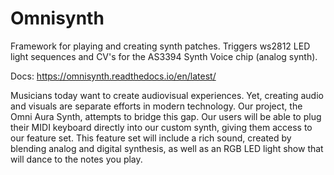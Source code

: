 # Omnisynth 
Framework for playing and creating synth patches. 
Triggers ws2812 LED light sequences and CV's for the AS3394 Synth Voice chip (analog synth). 

Docs: https://omnisynth.readthedocs.io/en/latest/

Musicians today want to create audiovisual experiences. Yet, creating audio and visuals are separate efforts in modern technology. Our project, the Omni Aura Synth, attempts to bridge this gap. Our users will be able to plug their MIDI keyboard directly into our custom synth, giving them access to our feature set. This feature set will include a rich sound, created by blending analog and digital synthesis, as well as an RGB LED light show that will dance to the notes you play.
